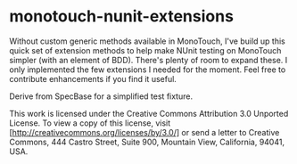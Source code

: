 monotouch-nunit-extensions
==========================

Without custom generic methods available in MonoTouch, I've build up this quick set of extension methods to help make NUnit testing on MonoTouch simpler (with an element of BDD). There's plenty of room to expand these. I only implemented the few extensions I needed for the moment. Feel free to contribute enhancements if you find it useful. 

Derive from SpecBase for a simplified test fixture. 

This work is licensed under the Creative Commons Attribution 3.0 Unported License. To view a copy of this license, visit [http://creativecommons.org/licenses/by/3.0/] or send a letter to Creative Commons, 444 Castro Street, Suite 900, Mountain View, California, 94041, USA.
